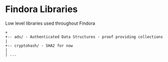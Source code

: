 # Findora Libraries
Low level libraries used throughout Findora
```
+
+-- ads/ - Authenticated Data Structures - proof providing collections
|
+-- cryptohash/ - SHA2 for now
|
| ...

```
